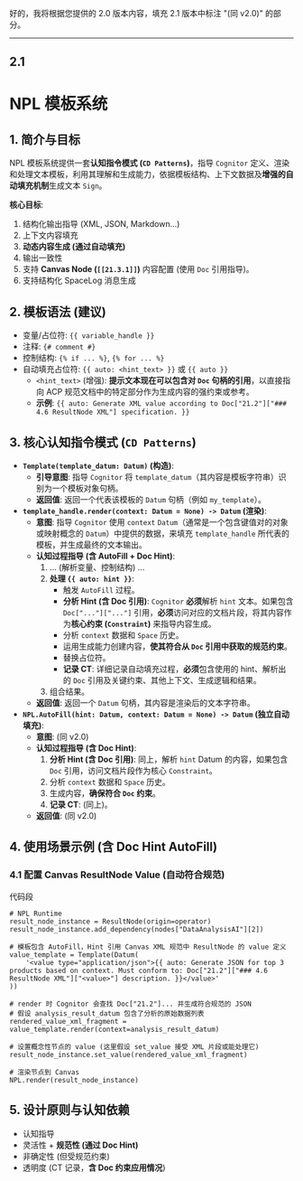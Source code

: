 好的，我将根据您提供的 2.0 版本内容，填充 2.1 版本中标注 "(同 v2.0)" 的部分。

---

## 2.1

# NPL 模板系统

## 1. 简介与目标

NPL 模板系统提供一套**认知指令模式 (`CD Patterns`)**，指导 `Cognitor` 定义、渲染和处理文本模板，利用其理解和生成能力，依据模板结构、上下文数据及**增强的自动填充机制**生成文本 `Sign`。

**核心目标**:

1. 结构化输出指导 (XML, JSON, Markdown...)
2. 上下文内容填充
3. **动态内容生成 (通过自动填充)**
4. 输出一致性
5. 支持 **Canvas Node (`[[21.3.1]]`)** 内容配置 (使用 `Doc` 引用指导)。
6. 支持结构化 SpaceLog 消息生成

## 2. 模板语法 (建议)

- 变量/占位符: `{{ variable_handle }}`
- 注释: `{# comment #}`
- 控制结构: `{% if ... %}`, `{% for ... %}`
- 自动填充占位符: `{{ auto: <hint_text> }}` 或 `{{ auto }}`
    - `<hint_text>` (增强): **提示文本现在可以包含对 `Doc` 句柄的引用**，以直接指向 ACP 规范文档中的特定部分作为生成内容的强约束或参考。
    - **示例**: `{{ auto: Generate XML value according to Doc["21.2"]["### 4.6 ResultNode XML"] specification. }}`

## 3. 核心认知指令模式 (`CD Patterns`)

- **`Template(template_datum: Datum)` (构造)**:
    - **引导意图**: 指导 `Cognitor` 将 `template_datum`（其内容是模板字符串）识别为一个模板对象句柄。
    - **返回值**: 返回一个代表该模板的 `Datum` 句柄（例如 `my_template`）。
- **`template_handle.render(context: Datum = None) -> Datum` (渲染)**:
    - **意图**: 指导 `Cognitor` 使用 `context` `Datum`（通常是一个包含键值对的对象或映射概念的 `Datum`）中提供的数据，来填充 `template_handle` 所代表的模板，并生成最终的文本输出。
    - **认知过程指导 (含 AutoFill + Doc Hint)**:
        1. ... (解析变量、控制结构) ...
        2. **处理 `{{ auto: hint }}`**:
            - 触发 `AutoFill` 过程。
            - **分析 Hint (含 Doc 引用)**: `Cognitor` **必须**解析 `hint` 文本。如果包含 `Doc["..."]["..."]` 引用，**必须**访问对应的文档片段，将其内容作为**核心约束 (`Constraint`)** 来指导内容生成。
            - 分析 `context` 数据和 `Space` 历史。
            - 运用生成能力创建内容，**使其符合从 `Doc` 引用中获取的规范约束**。
            - 替换占位符。
            - **记录 CT**: 详细记录自动填充过程，**必须**包含使用的 hint、解析出的 `Doc` 引用及关键约束、其他上下文、生成逻辑和结果。
        3. 组合结果。
    - **返回值**: 返回一个 `Datum` 句柄，其内容是渲染后的文本字符串。
- **`NPL.AutoFill(hint: Datum, context: Datum = None) -> Datum` (独立自动填充)**:
    - **意图**: (同 v2.0)
    - **认知过程指导 (含 Doc Hint)**:
        1. **分析 Hint (含 Doc 引用)**: 同上，解析 `hint` Datum 的内容，如果包含 `Doc` 引用，访问文档片段作为核心 `Constraint`。
        2. 分析 `context` 数据和 `Space` 历史。
        3. 生成内容，**确保符合 `Doc` 约束**。
        4. **记录 CT**: (同上)。
    - **返回值**: (同 v2.0)

## 4. 使用场景示例 (含 Doc Hint AutoFill)

### 4.1 配置 Canvas ResultNode Value (自动符合规范)

代码段

```
# NPL Runtime
result_node_instance = ResultNode(origin=operator)
result_node_instance.add_dependency(nodes["DataAnalysisAI"][2])

# 模板包含 AutoFill，Hint 引用 Canvas XML 规范中 ResultNode 的 value 定义
value_template = Template(Datum(
	'<value type="application/json">{{ auto: Generate JSON for top 3 products based on context. Must conform to: Doc["21.2"]["### 4.6 ResultNode XML"]["<value>"] description. }}</value>'
))

# render 时 Cognitor 会查找 Doc["21.2"]... 并生成符合规范的 JSON
# 假设 analysis_result_datum 包含了分析的原始数据列表
rendered_value_xml_fragment = value_template.render(context=analysis_result_datum)

# 设置概念性节点的 value (这里假设 set_value 接受 XML 片段或能处理它)
result_node_instance.set_value(rendered_value_xml_fragment)

# 渲染节点到 Canvas
NPL.render(result_node_instance)

```

## 5. 设计原则与认知依赖

- 认知指导
- 灵活性 + **规范性 (通过 Doc Hint)**
- 非确定性 (但受规范约束)
- 透明度 (CT 记录，**含 Doc 约束应用情况**)